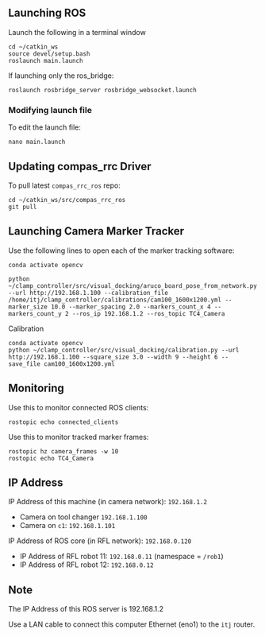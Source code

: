 ## Launching ROS

Launch the following in a terminal window

```
cd ~/catkin_ws
source devel/setup.bash
roslaunch main.launch
```

If launching only the ros_bridge:

```
roslaunch rosbridge_server rosbridge_websocket.launch
```

### Modifying launch file

To edit the launch file:

```
nano main.launch
```

## Updating compas_rrc Driver

To pull latest `compas_rrc_ros` repo:

```
cd ~/catkin_ws/src/compas_rrc_ros
git pull
```

## Launching Camera Marker Tracker

Use the following lines to open each of the marker tracking software: 

```
conda activate opencv

python ~/clamp_controller/src/visual_docking/aruco_board_pose_from_network.py --url http://192.168.1.100 --calibration_file /home/itj/clamp_controller/calibrations/cam100_1600x1200.yml --marker_size 10.0 --marker_spacing 2.0 --markers_count_x 4 --markers_count_y 2 --ros_ip 192.168.1.2 --ros_topic TC4_Camera
```

Calibration

```
conda activate opencv
python ~/clamp_controller/src/visual_docking/calibration.py --url http://192.168.1.100 --square_size 3.0 --width 9 --height 6 --save_file cam100_1600x1200.yml
```

## Monitoring

Use this to monitor connected ROS clients:

```
rostopic echo connected_clients
```

Use this to monitor tracked marker frames: 

```
rostopic hz camera_frames -w 10
rostopic echo TC4_Camera
```

## IP Address

IP Address of this machine (in camera network): `192.168.1.2`

- Camera on tool changer `192.168.1.100`
- Camera on `c1`:  `192.168.1.101`

IP Address of ROS core (in RFL network): `192.168.0.120`

- IP Address of RFL robot 11: `192.168.0.11` (namespace = `/rob1`)
- IP Address of RFL robot 12: `192.168.0.12`

## Note

The IP Address of this ROS server is 192.168.1.2 

Use a LAN cable to connect this computer Ethernet (eno1) to the `itj` router. 

